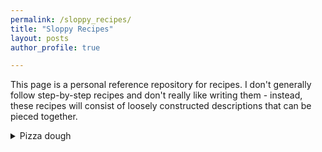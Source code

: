 ```yaml
---
permalink: /sloppy_recipes/
title: "Sloppy Recipes"
layout: posts
author_profile: true

---
```


This page is a personal reference repository for recipes. I don't generally follow step-by-step recipes and don't really like writing them - instead, these recipes will consist of loosely constructed descriptions that can be pieced together. 

<details markdown="1">
<summary>Pizza dough</summary>
This is an evolving recipe for pizza dough that I use on a weekly basis. Make sure you purchase good 00 flour, I try to buy from local flour mills in bulk. I use the handy app `PizzApp` to calculate measurements based on the number of people attending.


### Ingredients
(for 1 dough ball at 65% hydration)

Poolish:
- 44g flour
- 44g water
- 0.008g ID yeast (fresh is okay but have not noticed a significant difference and is perishable)

Bulk ferment:
- 146g flour
- 80g water
- 0.74g ID yeast
- 5.7g salt (high-Q fine sea salt)
- 50/50 mix of flour/fine semolina for dusting


### General method
t-2 days make poolish by mixing flour, water and yeast, no kneading needed. Cover with cling film and let sit at RT until ready to make bulk dough. 48h is ideal.

\~7h before serving pizza, add fermented poolish to the bulk ferment's flour, water and ID yeast and mix until combined; let sit for \~30 min (this is called "autolyse", results in a softer end-product). Knead (best to use a machine) until enough gluten has developed (google windowpane technique), then add all salt and knead until fully absorbed. When finished kneading, weigh the complete mass of dough and divide by the number of intended dough balls (n=1 in this recipe of course). Divide into balls (dough scraper is useful here), roll up into tight balls (see youtube) and place in fermentation box lightly dusted with semolina mixture. Let ferment for 6-7 hours. 


Pizza making itself is best learned off youtube videos, but a pizza stone/steel is the bare minimum equipment for getting reasonable pizzas.
</details>